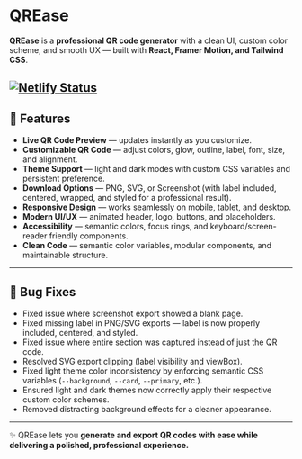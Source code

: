 # QREase

**QREase** is a **professional QR code generator** with a clean UI, custom color scheme, and smooth UX — built with **React, Framer Motion, and Tailwind CSS**.

[![Netlify Status](https://api.netlify.com/api/v1/badges/2e840690-XXXX-XXXX-XXXX-XXXXXXXXXXXX/deploy-status)](https://qr-ease.netlify.app/)
---

## 🔹 Features

- **Live QR Code Preview** — updates instantly as you customize.
- **Customizable QR Code** — adjust colors, glow, outline, label, font, size, and alignment.
- **Theme Support** — light and dark modes with custom CSS variables and persistent preference.
- **Download Options** — PNG, SVG, or Screenshot (with label included, centered, wrapped, and styled for a professional result).
- **Responsive Design** — works seamlessly on mobile, tablet, and desktop.
- **Modern UI/UX** — animated header, logo, buttons, and placeholders.
- **Accessibility** — semantic colors, focus rings, and keyboard/screen-reader friendly components.
- **Clean Code** — semantic color variables, modular components, and maintainable structure.

---

## 🔹 Bug Fixes

- Fixed issue where screenshot export showed a blank page.
- Fixed missing label in PNG/SVG exports — label is now properly included, centered, and styled.
- Fixed issue where entire section was captured instead of just the QR code.
- Resolved SVG export clipping (label visibility and viewBox).
- Fixed light theme color inconsistency by enforcing semantic CSS variables (`--background`, `--card`, `--primary`, etc.).
- Ensured light and dark themes now correctly apply their respective custom color schemes.
- Removed distracting background effects for a cleaner appearance.

---

✨ QREase lets you **generate and export QR codes with ease while delivering a polished, professional experience.**

